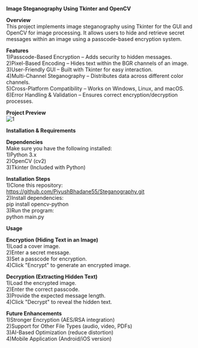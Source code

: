 **Image Steganography Using Tkinter and OpenCV**<br>

**Overview**<br>
This project implements image steganography using Tkinter for the GUI and OpenCV for image processing. It allows users to hide and retrieve secret messages within an image using a passcode-based encryption system.

**Features**<br>
1)Passcode-Based Encryption – Adds security to hidden messages.<br>
2)Pixel-Based Encoding – Hides text within the BGR channels of an image.<br>
3)User-Friendly GUI – Built with Tkinter for easy interaction.<br>
4)Multi-Channel Steganography – Distributes data across different color channels.<br>
5)Cross-Platform Compatibility – Works on Windows, Linux, and macOS.<br>
6)Error Handling & Validation – Ensures correct encryption/decryption processes.<br>


**Project Preview**<br>
![1](https://github.com/user-attachments/assets/c26ad1d8-f48c-4ccd-9683-4b39981256a4)





**Installation & Requirements**<br>

**Dependencies**<br>
Make sure you have the following installed:<br>
1)Python 3.x<br>
2)OpenCV (cv2)<br>
3)Tkinter (Included with Python)<br>

**Installation Steps**<br>
1)Clone this repository:<br>
  https://github.com/PiyushBhadane55/Steganography.git<br>
2)Install dependencies:<br>
  pip install opencv-python<br>
3)Run the program:<br>
  python main.py<br>

**Usage**<br>

**Encryption (Hiding Text in an Image)**<br>
1)Load a cover image.<br>
2)Enter a secret message.<br>
3)Set a passcode for encryption.<br>
4)Click "Encrypt" to generate an encrypted image.<br>

**Decryption (Extracting Hidden Text)**<br>
1)Load the encrypted image.<br>
2)Enter the correct passcode.<br>
3)Provide the expected message length.<br>
4)Click "Decrypt" to reveal the hidden text.<br>


**Future Enhancements**<br>
1)Stronger Encryption (AES/RSA integration)<br>
2)Support for Other File Types (audio, video, PDFs)<br>
3)AI-Based Optimization (reduce distortion)<br>
4)Mobile Application (Android/iOS version)<br>
  
